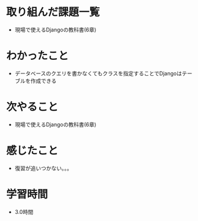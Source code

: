 # 取り組んだ課題一覧

- 現場で使えるDjangoの教科書(6章)

# わかったこと

- データベースのクエリを書かなくてもクラスを指定することでDjangoはテーブルを作成できる

# 次やること

- 現場で使えるDjangoの教科書(6章)

# 感じたこと

- 復習が追いつかない。。。

# 学習時間

- 3.0時間